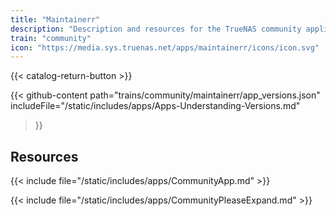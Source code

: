 ```yaml
---
title: "Maintainerr"
description: "Description and resources for the TrueNAS community application called Maintainerr."
train: "community"
icon: "https://media.sys.truenas.net/apps/maintainerr/icons/icon.svg"
---
```


{{< catalog-return-button >}}

{{< github-content 
    path="trains/community/maintainerr/app_versions.json"
    includeFile="/static/includes/apps/Apps-Understanding-Versions.md"
>}}

## Resources

{{< include file="/static/includes/apps/CommunityApp.md" >}}

{{< include file="/static/includes/apps/CommunityPleaseExpand.md" >}}
